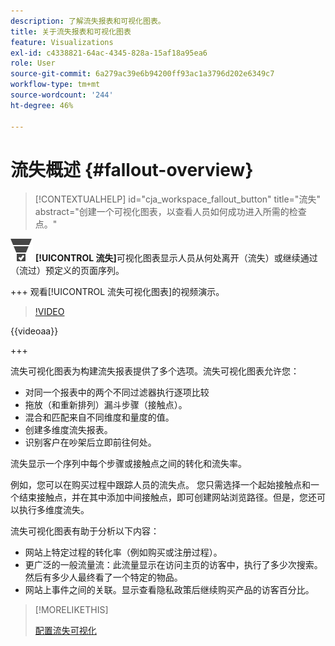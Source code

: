 ```yaml
---
description: 了解流失报表和可视化图表。
title: 关于流失报表和可视化图表
feature: Visualizations
exl-id: c4338821-64ac-4345-828a-15af18a95ea6
role: User
source-git-commit: 6a279ac39e6b94200ff93ac1a3796d202e6349c7
workflow-type: tm+mt
source-wordcount: '244'
ht-degree: 46%

---
```


# 流失概述 {#fallout-overview}

<!-- markdownlint-disable MD034 -->

>[!CONTEXTUALHELP]
>id="cja_workspace_fallout_button"
>title="流失"
>abstract="创建一个可视化图表，以查看人员如何成功进入所需的检查点。"

<!-- markdownlint-enable MD034 -->


![转化漏斗](/help/assets/icons/ConversionFunnel.svg) **[!UICONTROL 流失]**&#x200B;可视化图表显示人员从何处离开（流失）或继续通过（流过）预定义的页面序列。

+++ 观看[!UICONTROL 流失可视化图表]的视频演示。

>[!VIDEO](https://video.tv.adobe.com/v/345883/?quality=12)

{{videoaa}}

+++

流失可视化图表为构建流失报表提供了多个选项。流失可视化图表允许您：

* 对同一个报表中的两个不同过滤器执行逐项比较
* 拖放（和重新排列）漏斗步骤（接触点）。
* 混合和匹配来自不同维度和量度的值。
* 创建多维度流失报表。
* 识别客户在吵架后立即前往何处。

流失显示一个序列中每个步骤或接触点之间的转化和流失率。

例如，您可以在购买过程中跟踪人员的流失点。 您只需选择一个起始接触点和一个结束接触点，并在其中添加中间接触点，即可创建网站浏览路径。但是，您还可以执行多维度流失。

流失可视化图表有助于分析以下内容：

* 网站上特定过程的转化率（例如购买或注册过程）。
* 更广泛的一般流量流：此流量显示在访问主页的访客中，执行了多少次搜索。 然后有多少人最终看了一个特定的物品。
* 网站上事件之间的关联。显示查看隐私政策后继续购买产品的访客百分比。

>[!MORELIKETHIS]
>
>[配置流失可视化](configuring-fallout.md)



